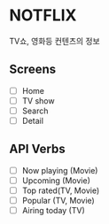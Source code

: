 # NOTFLIX

TV쇼, 영화등 컨텐츠의 정보

## Screens

- [ ] Home
- [ ] TV show
- [ ] Search
- [ ] Detail

## API Verbs

- [ ] Now playing (Movie)
- [ ] Upcoming (Movie)
- [ ] Top rated(TV, Movie)
- [ ] Popular (TV, Movie)
- [ ] Airing today (TV)